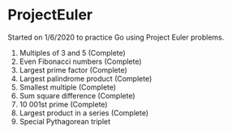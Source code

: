 # ProjectEuler
Started on 1/6/2020 to practice Go using Project Euler problems. 

1. Multiples of 3 and 5 (Complete)
2. Even Fibonacci numbers (Complete)
3. Largest prime factor (Complete)
4. Largest palindrome product (Complete)
5. Smallest multiple (Complete)
6. Sum square difference (Complete)
7. 10 001st prime (Complete)
8. Largest product in a series (Complete)
9. Special Pythagorean triplet 
